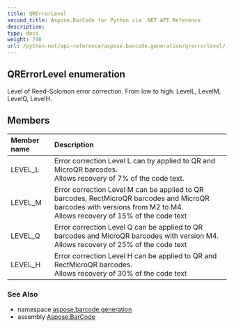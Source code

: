 ```yaml
---
title: QRErrorLevel
second_title: Aspose.BarCode for Python via .NET API Reference
description: 
type: docs
weight: 740
url: /python-net/api-reference/aspose.barcode.generation/qrerrorlevel/
---
```


## QRErrorLevel enumeration

Level of Reed-Solomon error correction. From low to high: LevelL, LevelM, LevelQ, LevelH.

## Members
| Member name | Description |
| :- | :- |
|LEVEL_L|Error correction Level L can by applied to QR and MicroQR barcodes.<br/>            Allows recovery of 7% of the code text.|
|LEVEL_M|Error correction Level M can be applied to QR barcodes, RectMicroQR barcodes and MicroQR barcodes with versions from M2 to M4.<br/>            Allows recovery of 15% of the code text|
|LEVEL_Q|Error correction Level Q can be applied to QR barcodes and MicroQR barcodes with version M4.<br/>            Allows recovery of 25% of the code text|
|LEVEL_H|Error correction Level H can be applied to QR and RectMicroQR barcodes.<br/>            Allows recovery of 30% of the code text|

### See Also

* namespace [aspose.barcode.generation](/barcode/python-net/api-reference/aspose.barcode.generation/)
* assembly [Aspose.BarCode](/barcode/python-net/api-reference/)

